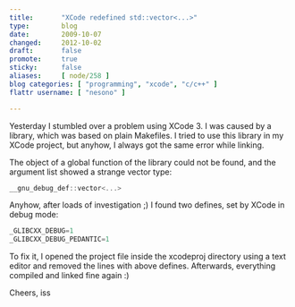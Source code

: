 ```yaml
---
title:       "XCode redefined std::vector<...>"
type:        blog
date:        2009-10-07
changed:     2012-10-02
draft:       false
promote:     true
sticky:      false
aliases:     [ node/258 ]
blog categories: [ "programming", "xcode", "c/c++" ]
flattr username: [ "nesono" ]

---
```


Yesterday I stumbled over a problem using XCode 3. I was caused by a library, which was based on plain Makefiles. I tried to use this library in my XCode project, but anyhow, I always got the same error while linking.

The object of a global function of the library could not be found, and the argument list showed a strange vector type:

```cpp
__gnu_debug_def::vector<...>
```

Anyhow, after loads of investigation ;) I found two defines, set by XCode in debug mode:

```cpp
_GLIBCXX_DEBUG=1
_GLIBCXX_DEBUG_PEDANTIC=1
```

To fix it, I opened the project file inside the xcodeproj directory using a text editor and removed the lines with above defines. Afterwards, everything compiled and linked fine again :)

Cheers, iss

